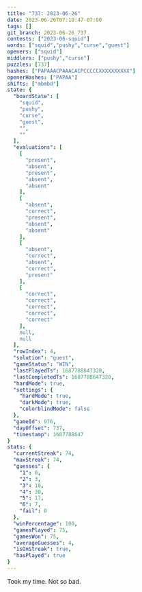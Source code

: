 ```yaml
---
title: "737: 2023-06-26"
date: 2023-06-26T07:10:47-07:00
tags: []
git_branch: 2023-06-26_737
contests: ["2023-06-squid"]
words: ["squid","pushy","curse","guest"]
openers: ["squid"]
middlers: ["pushy","curse"]
puzzles: [737]
hashes: ["PAPAAACPAAACACPCCCCCXXXXXXXXXX"]
openerHashes: ["PAPAA"]
shifts: ["mbmbd"]
state: {
  "boardState": [
    "squid",
    "pushy",
    "curse",
    "guest",
    "",
    ""
  ],
  "evaluations": [
    [
      "present",
      "absent",
      "present",
      "absent",
      "absent"
    ],
    [
      "absent",
      "correct",
      "present",
      "absent",
      "absent"
    ],
    [
      "absent",
      "correct",
      "absent",
      "correct",
      "present"
    ],
    [
      "correct",
      "correct",
      "correct",
      "correct",
      "correct"
    ],
    null,
    null
  ],
  "rowIndex": 4,
  "solution": "guest",
  "gameStatus": "WIN",
  "lastPlayedTs": 1687788647320,
  "lastCompletedTs": 1687788647320,
  "hardMode": true,
  "settings": {
    "hardMode": true,
    "darkMode": true,
    "colorblindMode": false
  },
  "gameId": 976,
  "dayOffset": 737,
  "timestamp": 1687788647
}
stats: {
  "currentStreak": 74,
  "maxStreak": 74,
  "guesses": {
    "1": 0,
    "2": 3,
    "3": 18,
    "4": 30,
    "5": 17,
    "6": 7,
    "fail": 0
  },
  "winPercentage": 100,
  "gamesPlayed": 75,
  "gamesWon": 75,
  "averageGuesses": 4,
  "isOnStreak": true,
  "hasPlayed": true
}
---
```

<!-- more -->
Took my time. Not so bad.
